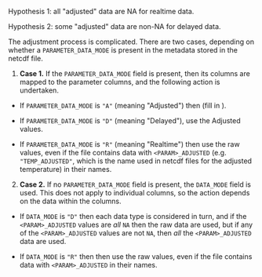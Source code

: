 Hypothesis 1: all "adjusted" data are NA for realtime data.

Hypothesis 2: some "adjusted" data are non-NA for delayed data.

The adjustment process is complicated.  There are two cases, depending on
whether a `PARAMETER_DATA_MODE` is present in the metadata stored in the netcdf
file.

1. **Case 1.** If the `PARAMETER_DATA_MODE` field is present, then its columns
   are mapped to the parameter columns, and the following action is undertaken.

* If `PARAMETER_DATA_MODE` is `"A"` (meaning "Adjusted") then (fill in ).  

* If `PARAMETER_DATA_MODE` is `"D"` (meaning "Delayed"), use the Adjusted values.  

* If `PARAMETER_DATA_MODE` is `"R"` (meaning "Realtime") then use the raw
  values, even if the file contains data with `<PARAM>_ADJUSTED` (e.g.
`"TEMP_ADJUSTED"`, which is the name used in netcdf files for the adjusted
temperature) in their names.

2. **Case 2.** If no `PARAMETER_DATA_MODE` field is present, the `DATA_MODE`
   field is used.  This does not apply to individual columns, so the action
depends on the data within the columns.  

* If `DATA_MODE` is `"D"` then each data type is considered in turn, and if the
  `<PARAM>_ADJUSTED` values are *all* `NA` then the raw data are used, but if
any of the `<PARAM>_ADJUSTED` values are not `NA`, then *all* the
`<PARAM>_ADJUSTED` data are used.

* If `DATA_MODE` is `"R"` then then use the raw values, even if the file
  contains data with `<PARAM>_ADJUSTED` in their names.

